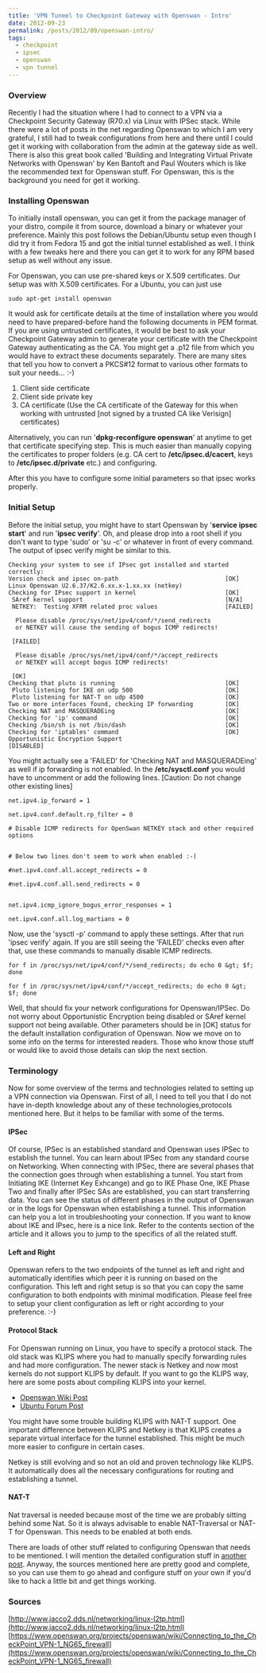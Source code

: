 ```yaml
---
title: 'VPN Tuneel to Checkpoint Gateway with Openswan - Intro'
date: 2012-09-23
permalink: /posts/2012/09/openswan-intro/
tags:
  - checkpoint
  - ipsec
  - openswan
  - vpn tunnel
---
```


### Overview

Recently I had the situation where I had to connect to a VPN via a Checkpoint Security Gateway (R70.x) via Linux with IPSec stack. While there were a lot of posts in the net regarding Openswan to which I am very grateful, I still had to tweak configurations from here and there until I could get it working with collaboration from the admin at the gateway side as well. There is also this great book called 'Building and Integrating Virtual Private Networks with Openswan' by Ken Bantoft and Paul Wouters which is like the recommended text for Openswan stuff. For Openswan, this is the background you need for get it working.

### Installing Openswan

To initially install openswan, you can get it from the package manager of your distro, compile it from source, download a binary or whatever your preference. Mainly this post follows the Debian/Ubuntu setup even though I did try it from Fedora 15 and got the initial tunnel established as well. I think with a few tweaks here and there you can get it to work for any RPM based setup as well without any issue.





For Openswan, you can use pre-shared keys or X.509 certificates. Our setup was with X.509 certificates. For a Ubuntu, you can just use

`sudo apt-get install openswan`

It would ask for certificate details at the time of installation where you would need to have prepared-before hand the following documents in PEM format. If you are using untrusted certificates, it would be best to ask your Checkpoint Gateway admin to generate your certificate with the Checkpoint Gateway authenticating as the CA. You might get a .p12 file from which you would have to extract these documents separately. There are many sites that tell you how to convert a PKCS#12 format to various other formats to suit your needs... :-)

1. Client side certificate
2. Client side private key
3. CA certificate (Use the CA certificate of the Gateway for this when working with untrusted [not signed by a trusted CA like Verisign] certificates)

Alternatively, you can run '**dpkg-reconfigure openswan**' at anytime to get that certificate specifying step. This is much easier than manually copying the certificates to proper folders (e.g. CA cert to **/etc/ipsec.d/cacert**, keys to **/etc/ipsec.d/private** etc.) and configuring.

After this you have to configure some initial parameters so that ipsec  works properly.

### Initial Setup

Before the initial setup, you might have to start Openswan by '**service ipsec start**' and run '**ipsec verify**'. Oh, and please drop into a root shell if you don't want to type 'sudo' or 'su -c' or whatever in front of every command. The output of ipsec verify might be similar to this.

```
Checking your system to see if IPsec got installed and started correctly:
Version check and ipsec on-path                              [OK]
Linux Openswan U2.6.37/K2.6.xx.x-1.xx.xx (netkey)
Checking for IPsec support in kernel                         [OK]
 SAref kernel support                                        [N/A]
 NETKEY:  Testing XFRM related proc values                   [FAILED]

  Please disable /proc/sys/net/ipv4/conf/*/send_redirects
  or NETKEY will cause the sending of bogus ICMP redirects!

 [FAILED]

  Please disable /proc/sys/net/ipv4/conf/*/accept_redirects
  or NETKEY will accept bogus ICMP redirects!

 [OK]
Checking that pluto is running                               [OK]
 Pluto listening for IKE on udp 500                          [OK]
 Pluto listening for NAT-T on udp 4500                       [OK]
Two or more interfaces found, checking IP forwarding         [OK]
Checking NAT and MASQUERADEing                               [OK]
Checking for 'ip' command                                    [OK]
Checking /bin/sh is not /bin/dash                            [OK]
Checking for 'iptables' command                              [OK]
Opportunistic Encryption Support                             [DISABLED]
```

You might actually see a 'FAILED' for 'Checking NAT and MASQUERADEing' as well if ip forwarding is not enabled. In the **/etc/sysctl.conf** you would have to uncomment or add the following lines. [Caution: Do not change other existing lines]

```
net.ipv4.ip_forward = 1

net.ipv4.conf.default.rp_filter = 0

# Disable ICMP redirects for OpenSwan NETKEY stack and other required options


# Below two lines don't seem to work when enabled :-(

#net.ipv4.conf.all.accept_redirects = 0

#net.ipv4.conf.all.send_redirects = 0


net.ipv4.icmp_ignore_bogus_error_responses = 1

net.ipv4.conf.all.log_martians = 0
```

Now, use the 'sysctl -p' command to apply these settings. After that run 'ipsec verify' again. If you are still seeing the 'FAILED' checks even after that, use these commands to manually disable ICMP redirects.


`for f in /proc/sys/net/ipv4/conf/*/send_redirects; do echo 0 &gt; $f; done`

`for f in /proc/sys/net/ipv4/conf/*/accept_redirects; do echo 0 &gt; $f; done`

Well, that should fix your network configurations for Openswan/IPSec. Do not worry about Opportunistic Encryption being disabled or SAref kernel support not being available. Other parameters should be in [OK] status for the default installation configuration of Openswan. Now we move on to some info on the terms for interested readers. Those who know those stuff or would like to avoid those details can skip the next section.

### Terminology

Now for some overview of the terms and technologies related to setting up a VPN connection via Openswan. First of all, I need to tell you that I do not have in-depth knowledge about any of these technologies,protocols mentioned here. But it helps to be familiar with some of the terms.

#### IPSec

Of course, IPSec is an established standard and Openswan uses IPSec to establish the tunnel. You can learn about IPSec from any standard course on Networking. When connecting with IPSec, there are several phases that the connection goes through when establishing a tunnel. You start from Initiating IKE (Internet Key Exhcange) and go to IKE Phase One, IKE Phase Two and finally after IPSec SAs are established, you can start transferring data. You can see the status of different phases in the output of Openswan or in the logs for Openswan when establishing a tunnel. This information can help you a lot in troubleshooting your connection. If you want to know about IKE and IPsec, here is a nice link. Refer to the contents section of the article and it allows you to jump to the specifics of all the related stuff.

#### Left and Right

Openswan refers to the two endpoints of the tunnel as left and right and automatically identifies which peer it is running on based on the configuration. This left and right setup is so that you can copy the same configuration to both endpoints with minimal modification. Please feel free to setup your client configuration as left or right according to your preference. :-)

#### Protocol Stack

For Openswan running on Linux, you have to specify a protocol stack. The old stack was KLIPS where you had to manually specify forwarding rules and had more configuration. The newer stack is Netkey and now most kernels do not support KLIPS by default. If you want to go the KLIPS way, here are some posts about compiling KLIPS into your kernel.

* [Openswan Wiki Post](https://www.openswan.org/projects/openswan/wiki/Building_and_Installing_an_SAref_capable_KLIPS_version_for_DebianUbuntu)
* [Ubuntu Forum Post](http://ubuntuforums.org/showthread.php?t=1721842)

You might have some trouble building KLIPS with NAT-T support. One important difference between KLIPS and Netkey is that KLIPS creates a separate virtual interface for the tunnel established. This might be much more easier to configure in certain cases.

Netkey is still evolving and so not an old and proven technology like KLIPS. It automatically does all the necessary configurations for routing and establishing a tunnel.

#### NAT-T

Nat traversal is needed because most of the time we are probably sitting behind some Nat. So it is always advisable to enable NAT-Traversal or NAT-T for Openswan. This needs to be enabled at both ends. 

There are loads of other stuff related to configuring Openswan that needs to be mentioned. I will mention the detailed configuration stuff in [another post](http://randomthoughtsofbloggerrandom.blogspot.com/2012/10/connecting-to-checkpoint-gateway-with.html). Anyway, the sources mentioned here are pretty good and complete, so you can use them to go ahead and configure stuff on your own if you'd like to hack a little bit and get things working.

### Sources

[http://www.jacco2.dds.nl/networking/linux-l2tp.html](http://www.jacco2.dds.nl/networking/linux-l2tp.html)
[https://www.openswan.org/projects/openswan/wiki/Connecting_to_the_CheckPoint_VPN-1_NG65_firewall](https://www.openswan.org/projects/openswan/wiki/Connecting_to_the_CheckPoint_VPN-1_NG65_firewall)
